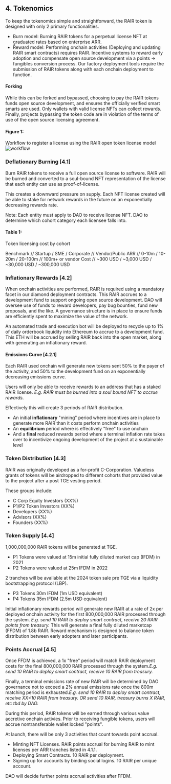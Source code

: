 ## 4. Tokenomics
To keep the tokenomics simple and straightforward, the RAIR token is designed with only 2 primary functionalities.
* Burn model: Burning RAIR tokens for a perpetual license NFT at graduated rates based on enterprise ARR. 
* Reward model: Performing onchain activities (Deploying and updating RAIR smart contracts) requires RAIR. Incentive systems to reward early adoption and compensate open source development via a points -> fungibles conversion process. 
Our factory deployment tools require the submission of RAIR tokens along with each onchain deployment to function.

#### Forking

While this can be forked and bypassed, choosing to pay the RAIR tokens funds open source development, and ensures the officially verified smart smarts are used. Only wallets with valid license NFTs can collect rewards. Finally, projects bypassing the token code are in violation of the terms of use of the open source licensing agreement.

#### Figure 1:
Workflow to register a license using the RAIR open token license model
![workflow](https://hackmd.io/_uploads/Hkwbmps0p.jpg)


### Deflationary Burning [4.1]
Burn RAIR tokens to receive a full open source license to software. RAIR will be burned and converted to a soul-bound NFT representation of the license that each entity can use as proof-of-license.

This creates a downward pressure on supply. Each NFT license created will be able to stake for network rewards in the future on an exponentially decreasing rewards rate. 

Note: Each entity must apply to DAO to receive license NFT. DAO to determine which cohort category each licensee falls into. 

#### Table 1:

Token licensing cost by cohort

Benchmark // Startup / SME / Corporate // Vendor/Public
ARR // 0-10m / 10-20m / 20-100m // 100m+ or vendor
Cost // ~300 USD / ~3,000 USD / ~30,000 USD / ~300,000 USD

### Inflationary Rewards [4.2]
When onchain activities are performed, RAIR is required using a mandatory facet in our diamond deployment contracts. This RAIR accrues to a development fund to support ongoing open source development. DAO will oversee use of funds to reward developers, pay bug bounties, fund new proposals, and the like. A governance structure is in place to ensure funds are efficiently spent to maximize the value of the network.

An automated trade and execution bot will be deployed to recycle up to 1% of daily orderbook liquidity into Ethereum to accrue to a development fund. This ETH will be accrued by selling RAIR back into the open market, along with generating an inflationary reward. 

#### Emissions Curve [4.2.1]
Each RAIR used onchain will generate new tokens sent 50% to the payer of the activity, and 50% to the development fund on an exponentially decreasing emissions curve. 

Users will only be able to receive rewards to an address that has a staked RAIR license. *E.g. RAIR must be burned into a soul bound NFT to accrue rewards.*

Effectively this will create 3 periods of RAIR distribution. 
* An initial **inflationary** "mining" period where incentives are in place to generate more RAIR than it costs perform onchain activities
* An **equilibrium** period where is effectively "free" to use onchain
* And a **final** reduced rewards period where a terminal inflation rate takes over to incentivize ongoing development of the project at a sustainable level

### Token Distribution [4.3]
RAIR was originally developed as a for-profit C-Corporation. Valueless grants of tokens will be airdropped to different cohorts that provided value to the project after a post TGE vesting period.

These groups include:
* C Corp Equity Investors (XX%)
* P1/P2 Token Investors (XX%)
* Developers (XX%)
* Advisors (XX%)
* Founders (XX%)

### Token Supply [4.4] 
1,000,000,000 RAIR tokens will be generated at TGE. 
* P1 Tokens were valued at 15m initial fully diluted market cap (IFDM) in 2021 
* P2 Tokens were valued at 25m IFDM in 2022

2 tranches will be available at the 2024 token sale pre TGE via a liquidity bootstrapping protocol (LBP).

* P3 Tokens 30m IFDM (1m USD equivalent)
* P4 Tokens 35m IFDM (2.5m USD equivalent)

Initial inflationary rewards period will generate new RAIR at a rate of 2x per deployed onchain activity for the first 800,000,000 RAIR processed through the system. *E.g. send 10 RAIR to deploy smart contract, receive 20 RAIR points from treasury.* This will generate a final fully diluted marketcap (FFDM) of 1.8b RAIR. Reward mechanism is designed to balance token distribution between early adopters and later participants. 

### Points Accrual [4.5]
Once FFDM is achieved, a 1x "free" period will match RAIR deployment costs for the final 800,000,000 RAIR processed through the system.*E.g. send 10 RAIR to deploy smart contract, receive 10 RAIR from treasury.*

Finally, a terminal emissions rate of new RAIR will be determined by DAO governance not to exceed a 2% annual emissions rate once the 800m matching period is exhausted.*E.g. send 10 RAIR to deploy smart contract, receive XX<10 RAIR from treasury. OR send 10 RAIR, treasury burns X RAIR, etc tbd by DAO.*

During this period, RAIR tokens will be earned through various value accretive onchain activies. Prior to receiving fungible tokens, users will accrue nontransferable wallet locked "points".

At launch, there will be only 3 activities that count towards point accrual.
* Minting NFT Licenses. RAIR points accrual for burning RAIR to mint licenses per ARR tranches listed in 4.1.1.
* Deploying Smart Contracts. 10 RAIR per deployment. 
* Signing up for accounts by binding social logins. 10 RAIR per unique account.

DAO will decide further points accrual activities after FFDM.